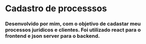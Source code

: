 # Cadastro de processsos 
### Desenvolvido por mim, com o objetivo de cadastar meu processos jurídicos e clientes. Foi utilizado react para o frontend e json server para o backend. 
